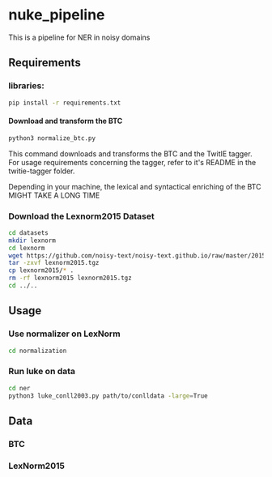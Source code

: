 # nuke_pipeline

This is a pipeline for NER in noisy domains

## Requirements

### libraries:

```bash
pip install -r requirements.txt
```

#### Download and transform the BTC

```bash
python3 normalize_btc.py
```

This command downloads and transforms the BTC and the TwitIE tagger. For usage requirements concerning the tagger,
refer to it's README in the twitie-tagger folder.

Depending in your machine, the lexical and syntactical enriching of the BTC MIGHT TAKE A LONG TIME

### Download the Lexnorm2015 Dataset

```bash
cd datasets
mkdir lexnorm
cd lexnorm
wget https://github.com/noisy-text/noisy-text.github.io/raw/master/2015/files/lexnorm2015.tgz
tar -zxvf lexnorm2015.tgz
cp lexnorm2015/* .
rm -rf lexnorm2015 lexnorm2015.tgz
cd ../..
```

## Usage

### Use normalizer on LexNorm

```bash
cd normalization

```



### Run luke on data

```bash
cd ner
python3 luke_conll2003.py path/to/conlldata -large=True
```


## Data

### BTC
### LexNorm2015
